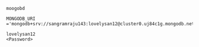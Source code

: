 `moogobd `




```
MONGODB_URI ='mongodb+srv://sangramraju143:lovelysan12@cluster0.uj84c1g.mongodb.net'

lovelysan12
<Password>

```